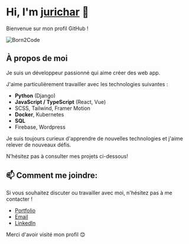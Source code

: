 # Hi, I'm [jurichar](https://profile.intra.42.fr/users/jurichar) 👋

Bienvenue sur mon profil GitHub !

![Born2Code](https://badgen.net/badge/Born2Code/jurichar/orange?cache=86400&icon=https://meta.intra.42.fr/assets/42_logo-7dfc9110a5319a308863b96bda33cea995046d1731cebb735e41b16255106c12.svg)

<!-- [![42 Paris](https://badge42.vercel.app/api/stats/jurichar?privacyName=true&privacyEmail=true)](https://github.com/jurichar) -->

## À propos de moi

Je suis un développeur passionné qui aime créer des web app.

J'aime particulièrement travailler avec les technologies suivantes :

- **Python** (Django)
- **JavaScript / TypeScript** (React, Vue)
- SCSS, Tailwind, Framer Motion
- **Docker**, Kubernetes
- **SQL**
- Firebase, Wordpress

Je suis toujours curieux d'apprendre de nouvelles technologies et j'aime relever de nouveaux défis.

N'hésitez pas à consulter mes projets ci-dessous!

## 📫 Comment me joindre:

Si vous souhaitez discuter ou travailler avec moi, n'hésitez pas à me contacter !

- [Portfolio](https://jurichar.vercel.app/)
- [Email](mailto:julienrichard.emp@gmail.com)
- [LinkedIn](https://www.linkedin.com/in/julien-rchd/)

Merci d'avoir visité mon profil 😊
